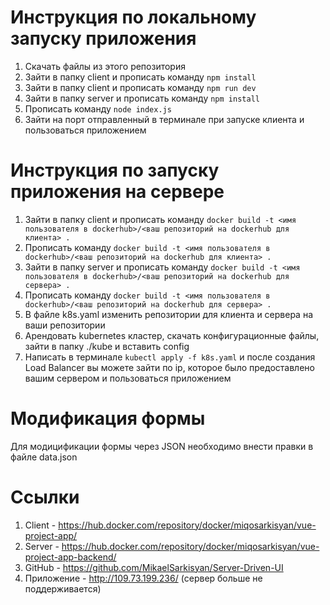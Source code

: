 # Инструкция по локальному запуску приложения
1. Скачать файлы из этого репозитория
2. Зайти в папку client и прописать команду ```npm install```
3. Зайти в папку client и прописать команду ```npm run dev```
4. Зайти в папку server и прописать команду ```npm install```
5. Прописать команду ```node index.js```
6. Зайти на порт отправленный в терминале при запуске клиента и пользоваться приложением

# Инструкция по запуску приложения на сервере
1. Зайти в папку client и прописать команду ```docker build -t <имя пользователя в dockerhub>/<ваш репозиторий на dockerhub для клиента> .```
2. Прописать команду ```docker build -t <имя пользователя в dockerhub>/<ваш репозиторий на dockerhub для клиента> .```
3. Зайти в папку server и прописать команду ```docker build -t <имя пользователя в dockerhub>/<ваш репозиторий на dockerhub для сервера> .```
4. Прописать команду ```docker build -t <имя пользователя в dockerhub>/<ваш репозиторий на dockerhub для сервера> .```
5. В файле k8s.yaml изменить репозитории для клиента и сервера на ваши репозитории
6. Арендовать kubernetes кластер, скачать конфигурационные файлы, зайти в папку ./kube и вставить config
7. Написать в терминале ```kubectl apply -f k8s.yaml``` и после создания Load Balancer вы можете зайти по ip, которое было предоставлено вашим сервером и пользоваться приложением

# Модификация формы
Для модицификации формы через JSON необходимо внести правки в файле data.json

# Ссылки
1. Client - https://hub.docker.com/repository/docker/miqosarkisyan/vue-project-app/
2. Server - https://hub.docker.com/repository/docker/miqosarkisyan/vue-project-app-backend/
3. GitHub - https://github.com/MikaelSarkisyan/Server-Driven-UI
4. Приложение - http://109.73.199.236/ (сервер больше не поддерживается)
